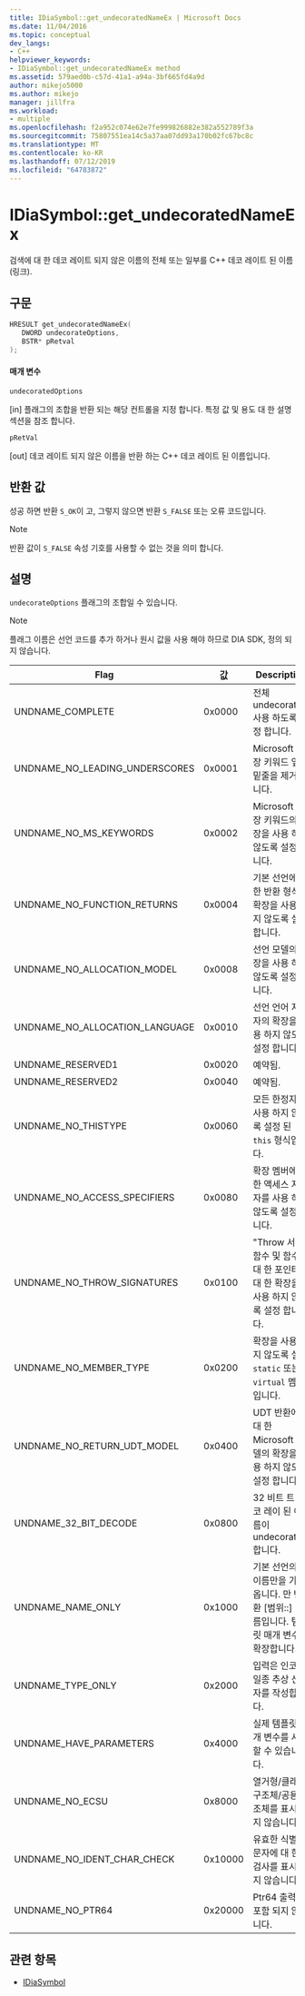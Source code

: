```yaml
---
title: IDiaSymbol::get_undecoratedNameEx | Microsoft Docs
ms.date: 11/04/2016
ms.topic: conceptual
dev_langs:
- C++
helpviewer_keywords:
- IDiaSymbol::get_undecoratedNameEx method
ms.assetid: 579aed0b-c57d-41a1-a94a-3bf665fd4a9d
author: mikejo5000
ms.author: mikejo
manager: jillfra
ms.workload:
- multiple
ms.openlocfilehash: f2a952c074e62e7fe999826882e382a552789f3a
ms.sourcegitcommit: 75807551ea14c5a37aa07dd93a170b02fc67bc8c
ms.translationtype: MT
ms.contentlocale: ko-KR
ms.lasthandoff: 07/12/2019
ms.locfileid: "64783872"
---
```

# <a name="idiasymbolgetundecoratednameex"></a>IDiaSymbol::get_undecoratedNameEx
검색에 대 한 데코 레이트 되지 않은 이름의 전체 또는 일부를 C++ 데코 레이트 된 이름 (링크).

## <a name="syntax"></a>구문

```C++
HRESULT get_undecoratedNameEx( 
   DWORD undecorateOptions,
   BSTR* pRetval
);
```

#### <a name="parameters"></a>매개 변수
 `undecoratedOptions`

[in] 플래그의 조합을 반환 되는 해당 컨트롤을 지정 합니다. 특정 값 및 용도 대 한 설명 섹션을 참조 합니다.

 `pRetVal`

[out] 데코 레이트 되지 않은 이름을 반환 하는 C++ 데코 레이트 된 이름입니다.

## <a name="return-value"></a>반환 값
 성공 하면 반환 `S_OK`이 고, 그렇지 않으면 반환 `S_FALSE` 또는 오류 코드입니다.

> [!NOTE]
> 반환 값이 `S_FALSE` 속성 기호를 사용할 수 없는 것을 의미 합니다.

## <a name="remarks"></a>설명
 `undecorateOptions` 플래그의 조합일 수 있습니다.

> [!NOTE]
> 플래그 이름은 선언 코드를 추가 하거나 원시 값을 사용 해야 하므로 DIA SDK, 정의 되지 않습니다.

|Flag|값|Description|
|----------|-----------|-----------------|
|UNDNAME_COMPLETE|0x0000|전체 undecoration 사용 하도록 설정 합니다.|
|UNDNAME_NO_LEADING_UNDERSCORES|0x0001|Microsoft 확장 키워드 앞에 밑줄을 제거 합니다.|
|UNDNAME_NO_MS_KEYWORDS|0x0002|Microsoft 확장 키워드의 확장을 사용 하지 않도록 설정 합니다.|
|UNDNAME_NO_FUNCTION_RETURNS|0x0004|기본 선언에 대 한 반환 형식의 확장을 사용 하지 않도록 설정 합니다.|
|UNDNAME_NO_ALLOCATION_MODEL|0x0008|선언 모델의 확장을 사용 하지 않도록 설정 합니다.|
|UNDNAME_NO_ALLOCATION_LANGUAGE|0x0010|선언 언어 지정자의 확장을 사용 하지 않도록 설정 합니다.|
|UNDNAME_RESERVED1|0x0020|예약됨.|
|UNDNAME_RESERVED2|0x0040|예약됨.|
|UNDNAME_NO_THISTYPE|0x0060|모든 한정자를 사용 하지 않도록 설정 된 `this` 형식입니다.|
|UNDNAME_NO_ACCESS_SPECIFIERS|0x0080|확장 멤버에 대 한 액세스 지정자를 사용 하지 않도록 설정 합니다.|
|UNDNAME_NO_THROW_SIGNATURES|0x0100|"Throw 서명" 함수 및 함수에 대 한 포인터에 대 한 확장을 사용 하지 않도록 설정 합니다.|
|UNDNAME_NO_MEMBER_TYPE|0x0200|확장을 사용 하지 않도록 설정 `static` 또는 `virtual` 멤버입니다.|
|UNDNAME_NO_RETURN_UDT_MODEL|0x0400|UDT 반환에 대 한 Microsoft 모델의 확장을 사용 하지 않도록 설정 합니다.|
|UNDNAME_32_BIT_DECODE|0x0800|32 비트 트 데코 레이 된 이름이 undecorates 합니다.|
|UNDNAME_NAME_ONLY|0x1000|기본 선언의; 이름만을 가져옵니다. 만 반환 [범위::] 이름입니다.  템플릿 매개 변수를 확장합니다.|
|UNDNAME_TYPE_ONLY|0x2000|입력은 인코딩; 일종 추상 선언 자를 작성합니다.|
|UNDNAME_HAVE_PARAMETERS|0x4000|실제 템플릿 매개 변수를 사용할 수 있습니다.|
|UNDNAME_NO_ECSU|0x8000|열거형/클래스/구조체/공용 구조체를 표시 하지 않습니다.|
|UNDNAME_NO_IDENT_CHAR_CHECK|0x10000|유효한 식별자 문자에 대 한 검사를 표시 하지 않습니다.|
|UNDNAME_NO_PTR64|0x20000|Ptr64 출력에 포함 되지 않습니다.|

## <a name="see-also"></a>관련 항목
- [IDiaSymbol](../../debugger/debug-interface-access/idiasymbol.md)